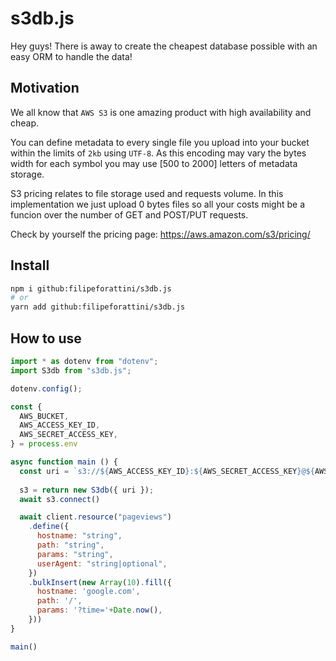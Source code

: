 # s3db.js

Hey guys!
There is away to create the cheapest database possible with an easy ORM to handle the data!

## Motivation

We all know that `AWS S3` is one amazing product with high availability and cheap.

You can define metadata to every single file you upload into your bucket within the limits of `2kb` using `UTF-8`. As this encoding may vary the bytes width for each symbol you may use [500 to 2000] letters of metadata storage.

S3 pricing relates to file storage used and requests volume. In this implementation we just upload 0 bytes files so all your costs might be a funcion over the number of GET and POST/PUT requests.

Check by yourself the pricing page: https://aws.amazon.com/s3/pricing/

## Install

```bash
npm i github:filipeforattini/s3db.js
# or
yarn add github:filipeforattini/s3db.js
```

## How to use

```javascript
import * as dotenv from "dotenv";
import S3db from "s3db.js";

dotenv.config();

const {
  AWS_BUCKET,
  AWS_ACCESS_KEY_ID,
  AWS_SECRET_ACCESS_KEY,
} = process.env

async function main () {
  const uri = `s3://${AWS_ACCESS_KEY_ID}:${AWS_SECRET_ACCESS_KEY}@${AWS_BUCKET}/databases/mydatabase`
  
  s3 = return new S3db({ uri });
  await s3.connect()

  await client.resource("pageviews")
    .define({
      hostname: "string",
      path: "string",
      params: "string",
      userAgent: "string|optional",
    })
    .bulkInsert(new Array(10).fill({
      hostname: 'google.com',
      path: '/',
      params: '?time='+Date.now(),
    }))
}

main()
```
